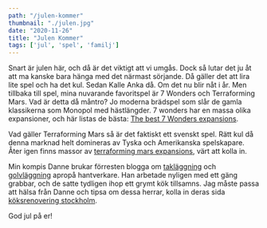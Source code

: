 ```yaml
---
path: "/julen-kommer"
thumbnail: "./julen.jpg"
date: "2020-11-26"
title: "Julen Kommer"
tags: ['jul', 'spel', 'familj']
---
```


Snart är julen här, och då är det viktigt att vi umgås. Dock så lutar det ju åt att ma kanske bara hänga med det närmast sörjande.
Då gäller det att lira lite spel och ha det kul. Sedan Kalle Anka då. Om det nu blir nåt i år.
Men tillbaka till spel, mina nuvarande favoritspel är 7 Wonders och Terraforming Mars. Vad är detta då måntro? Jo moderna brädspel som slår de gamla klassikerna som Monopol med hästlängder. 7 wonders har en massa olika expansioner, och här listas de bästa: [The best 7 Wonders expansions](https://www.boardgame-news.com/top/7-wonders-expansions).

Vad gäller Terraforming Mars så är det faktiskt ett svenskt spel. Rätt kul då denna marknad helt domineras av Tyska och Amerikanska spelskapare. Åter igen finns massor av [terraforming mars expansions](https://www.boardgame-news.com/top/terraforming-mars-expansions), värt att kolla in.

Min kompis Danne brukar förresten blogga om  [takläggning](https://www.dfmm.nu/taklaggning) och [golvläggning](https://www.dfmm.nu/golvlaggning) apropå hantverkare. Han arbetade nyligen med ett gäng grabbar, och de satte tydligen ihop ett grymt kök tillsamns. Jag måste passa att hälsa från Danne och tipsa om dessa herrar, kolla in deras sida [köksrenovering stockholm](https://xn--kksrenovering-stockholm-7kc.nu/).

God jul på er!
